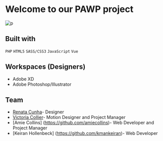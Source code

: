 
# Welcome to our PAWP project           

![p](https://user-images.githubusercontent.com/43250456/79076864-2c338280-7ccb-11ea-84c6-843300066596.png)

## Built with

```PHP```
```HTML5```
```SASS/CSS3```
```JavaScript```
```Vue```

## Workspaces (Designers)
- Adobe XD
- Adobe Photoshop/Illustrator

## Team
- [Renata Cunha](https://github.com/Re-01)- Designer
- [Victoria Collier](https://github.com/vcollier)- Motion Designer and Project Manager
- [Amie Collins] (https://github.com/amiecollins)- Web Developer and Project Manager
- [Keiran Hollenbeck] (https://github.com/kmankeiran)- Web Developer

